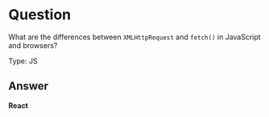 # Question
What are the differences between `XMLHttpRequest` and `fetch()` in JavaScript and browsers?

Type: JS

## Answer
**React**
